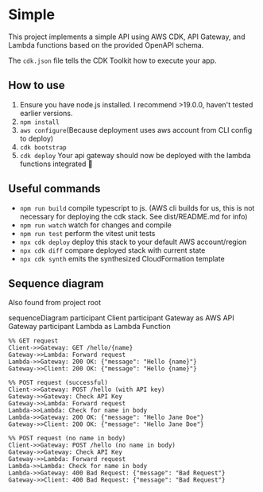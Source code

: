 # Simple

This project implements a simple API using AWS CDK, API Gateway, and Lambda functions based on the provided OpenAPI schema.

The `cdk.json` file tells the CDK Toolkit how to execute your app.

## How to use

1. Ensure you have node.js installed. I recommend >19.0.0, haven't tested earlier versions.
2. `npm install`
3. `aws configure`(Because deployment uses aws account from CLI config to deploy)
4. `cdk bootstrap`
5. `cdk deploy`
   Your api gateway should now be deployed with the lambda functions integrated 🥳

## Useful commands

- `npm run build` compile typescript to js. (AWS cli builds for us, this is not necessary for deploying the cdk stack. See dist/README.md for info)
- `npm run watch` watch for changes and compile
- `npm run test` perform the vitest unit tests
- `npx cdk deploy` deploy this stack to your default AWS account/region
- `npx cdk diff` compare deployed stack with current state
- `npx cdk synth` emits the synthesized CloudFormation template

## Sequence diagram

Also found from project root

sequenceDiagram
participant Client
participant Gateway as AWS API Gateway
participant Lambda as Lambda Function

    %% GET request
    Client->>Gateway: GET /hello/{name}
    Gateway->>Lambda: Forward request
    Lambda->>Gateway: 200 OK: {"message": "Hello {name}"}
    Gateway->>Client: 200 OK: {"message": "Hello {name}"}

    %% POST request (successful)
    Client->>Gateway: POST /hello (with API key)
    Gateway->>Gateway: Check API Key
    Gateway->>Lambda: Forward request
    Lambda->>Lambda: Check for name in body
    Lambda->>Gateway: 200 OK: {"message": "Hello Jane Doe"}
    Gateway->>Client: 200 OK: {"message": "Hello Jane Doe"}

    %% POST request (no name in body)
    Client->>Gateway: POST /hello (no name in body)
    Gateway->>Gateway: Check API Key
    Gateway->>Lambda: Forward request
    Lambda->>Lambda: Check for name in body
    Lambda->>Gateway: 400 Bad Request: {"message": "Bad Request"}
    Gateway->>Client: 400 Bad Request: {"message": "Bad Request"}
